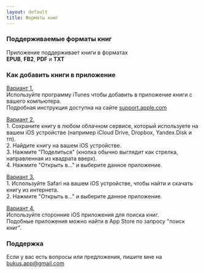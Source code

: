 ```yaml
---
layout: default
title: Форматы книг
---
```


### Поддерживаемые форматы книг  

Приложение поддерживает книги в форматах  
**EPUB**, **FB2**, **PDF** и **TXT**  

### Как добавить книги в приложение  

<u>Вариант 1.</u>  
Используйте программу iTunes чтобы добавить в приложение книги с вашего компьютера.  
Подробная инструкция доступна на сайте [support.apple.com](https://support.apple.com/HT201301) 

<u>Вариант 2.</u>  
1\. Сохраните книгу в любом облачном сервисе, который используете на вашем iOS устройстве (например iCloud Drive, Dropbox, Yandex.Disk и тп).  
2\. Найдите книгу на вашем iOS устройстве.  
3\. Нажмите "Поделиться" (кнопка обычно выглядит как стрелка, направленная из квадрата вверх).  
4\. Нажмите "Открыть в..." и выберите данное приложение.  

<u>Вариант 3.</u>  
1\. Используйте Safari на вашем iOS устройстве, чтобы найти и скачать книгу из интернета.  
2\. Нажмите "Открыть в..." и выберите данное приложение.  

<u>Вариант 4.</u>  
Используйте сторонние iOS приложения для поиска книг.  
Подобные приложения можно найти в App Store по запросу "поиск книг". 

### Поддержка  

Если у вас есть вопросы или предложения, пишите мне на <a id="support_link" href="mailto:bukus.app@gmail.com">bukus.app@gmail.com</a>
